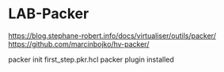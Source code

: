 # LAB-Packer

<https://blog.stephane-robert.info/docs/virtualiser/outils/packer/>
<https://github.com/marcinbojko/hv-packer/>

packer init first_step.pkr.hcl
packer plugin installed
